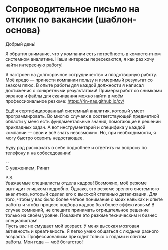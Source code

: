 # Сопроводительное письмо на отклик по вакансии (шаблон-основа)

Добрый день!

Я обратил внимание, что у компании есть потребность в компетентном системном аналитике. Наши интересы пересекаются, я как раз хочу найти интересную работу!

Я настроен на долгосрочное сотрудничество и плодотворную работу.
Моё кредо — принести компании пользу и измеримый результат со знаком плюс.
В опыте работы для каждой должности я написал достижения с конкретными результатами!
Примеры работ со снимками экранов и файлы для скачивания можно найти в моём профессиональное резюме: https://rin-nas.github.io/cv/

Ещё я сертифицированный системный аналитик, который умеет программировать.
Во многих случаях в соответствующей предметной области у меня есть фундаментальные знания, помогающие в решении прикладных задач. А вот инструментарий и специфика у каждой компании — свои и всё знать невозможно. Но, при необходимости, я могу быстро освоить недостающее.

Буду рад рассказать о себе подробнее и ответить на вопросы по телефону и на собеседовании!

\-\-<br>
С уважением, Ринат

P.S.<br>
Уважаемые специалисты отдела кадров!
Возможно, моё резюме выглядит слишком подробно.
Однако, это резюме зрелого системного аналитика, который сделал его с высокой степенью детализации. Для того, чтобы у вас было более чёткое понимание о моих навыках и опыте работы и чтобы процесс подбора кадров был более эффективным!
В случае сомнений, не спешите принимать отрицательное решение только на своём уровне. Покажите это резюме техническим и бизнес специалистам!<br>
Пусть вас не смущает мой возраст. У меня высокая мозговая активность и креативность. Я легко умею общаться с людьми разного возраста. Профессионализм приходит только с годами и опытом работы. Мои года — моё богатство!

